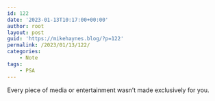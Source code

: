 ```yaml
---
id: 122
date: '2023-01-13T10:17:00+00:00'
author: root
layout: post
guid: 'https://mikehaynes.blog/?p=122'
permalink: /2023/01/13/122/
categories:
    - Note
tags:
    - PSA
---
```


Every piece of media or entertainment wasn’t made exclusively for you.